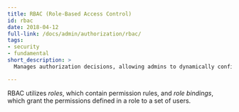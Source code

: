 ```yaml
---
title: RBAC (Role-Based Access Control)
id: rbac
date: 2018-04-12
full-link: /docs/admin/authorization/rbac/
tags:
- security
- fundamental
short_description: >
  Manages authorization decisions, allowing admins to dynamically configure access policies through the {{< glossary_tooltip text="Kubernetes API" term_id="kubernetes-api" >}}.

---
```


RBAC utilizes *roles*, which contain permission rules, and *role bindings*, which grant the permissions defined in a role to a set of users.


